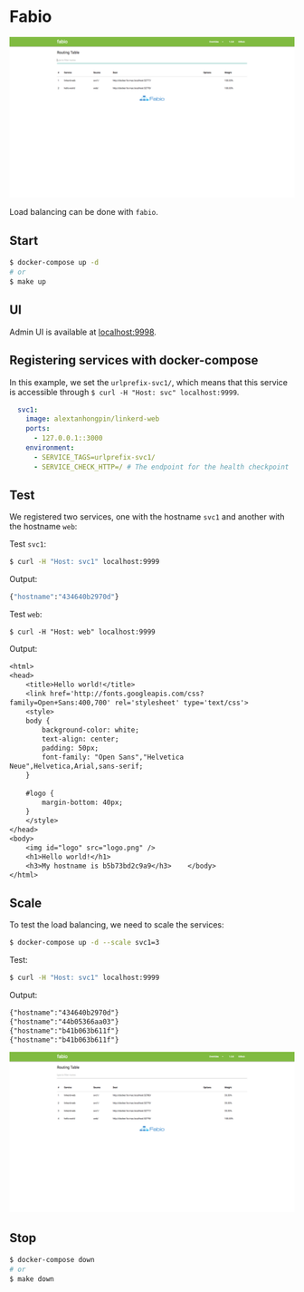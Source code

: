 # Fabio


![admin](assets/admin.png)

Load balancing can be done with `fabio`.

## Start

```bash
$ docker-compose up -d
# or
$ make up
```

## UI

Admin UI is available at [localhost:9998](localhost:9998).

## Registering services with docker-compose


In this example, we set the `urlprefix-svc1/`, which means that this service is accessible through `$ curl -H "Host: svc" localhost:9999`.

```yaml
  svc1:
    image: alextanhongpin/linkerd-web
    ports:
      - 127.0.0.1::3000
    environment:
      - SERVICE_TAGS=urlprefix-svc1/
      - SERVICE_CHECK_HTTP=/ # The endpoint for the health checkpoint
```

## Test

We registered two services, one with the hostname `svc1` and another with the hostname `web`:

Test `svc1`:

```bash
$ curl -H "Host: svc1" localhost:9999
```

Output:

```bash
{"hostname":"434640b2970d"}
```

Test `web`:

```
$ curl -H "Host: web" localhost:9999
```


Output:

```
<html>
<head>
	<title>Hello world!</title>
	<link href='http://fonts.googleapis.com/css?family=Open+Sans:400,700' rel='stylesheet' type='text/css'>
	<style>
	body {
		background-color: white;
		text-align: center;
		padding: 50px;
		font-family: "Open Sans","Helvetica Neue",Helvetica,Arial,sans-serif;
	}

	#logo {
		margin-bottom: 40px;
	}
	</style>
</head>
<body>
	<img id="logo" src="logo.png" />
	<h1>Hello world!</h1>
	<h3>My hostname is b5b73bd2c9a9</h3>	</body>
</html>
```

## Scale

To test the load balancing, we need to scale the services:

```bash
$ docker-compose up -d --scale svc1=3
```

Test:

```bash
$ curl -H "Host: svc1" localhost:9999
```

Output:

```
{"hostname":"434640b2970d"}
{"hostname":"44b05366aa03"}
{"hostname":"b41b063b611f"}
{"hostname":"b41b063b611f"}
```

![scale](assets/scale.png)

## Stop

```bash
$ docker-compose down
# or
$ make down
```